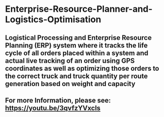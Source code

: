 # Enterprise-Resource-Planner-and-Logistics-Optimisation
## Logistical Processing and Enterprise Resource Planning (ERP) system where it tracks the life cycle of all orders placed within a system and actual live tracking of an order using GPS coordinates as well as optimizing those orders to the correct truck and truck quantity per route generation based on weight and capacity
## For more Information, please see: https://youtu.be/3qvfzYVxcIs

